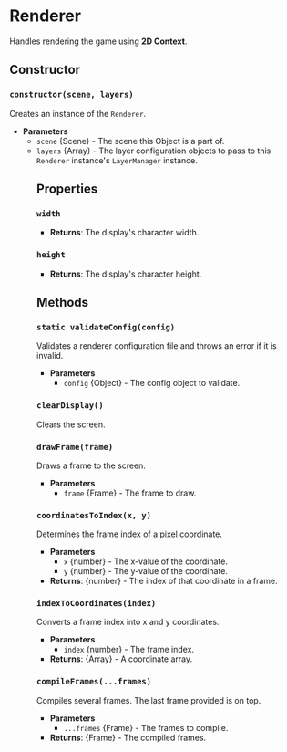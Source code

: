 # Renderer

Handles rendering the game using **2D Context**.

## Constructor

### `constructor(scene, layers)`

Creates an instance of the `Renderer`.

-   **Parameters**
    -   `scene` {Scene} - The scene this Object is a part of.
    -   `layers` {Array<Object>} - The layer configuration objects to pass to this `Renderer` instance's `LayerManager` instance.

## Properties

### `width`

-   **Returns**: The display's character width.

### `height`

-   **Returns**: The display's character height.

## Methods

### `static validateConfig(config)`

Validates a renderer configuration file and throws an error if it is invalid.

-   **Parameters**
    -   `config` {Object} - The config object to validate.

### `clearDisplay()`

Clears the screen.

### `drawFrame(frame)`

Draws a frame to the screen.

-   **Parameters**
    -   `frame` {Frame} - The frame to draw.

### `coordinatesToIndex(x, y)`

Determines the frame index of a pixel coordinate.

-   **Parameters**
    -   `x` {number} - The x-value of the coordinate.
    -   `y` {number} - The y-value of the coordinate.
-   **Returns**: {number} - The index of that coordinate in a frame.

### `indexToCoordinates(index)`

Converts a frame index into x and y coordinates.

-   **Parameters**
    -   `index` {number} - The frame index.
-   **Returns**: {Array<Number>} - A coordinate array.

### `compileFrames(...frames)`

Compiles several frames. The last frame provided is on top.

-   **Parameters**
    -   `...frames` {Frame} - The frames to compile.
-   **Returns**: {Frame} - The compiled frames.
